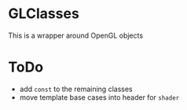 # GLClasses

This is a wrapper around OpenGL objects

# ToDo
* add `const` to the remaining classes
* move template base cases into header for `shader`
